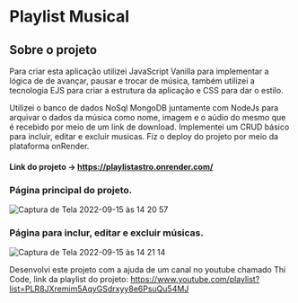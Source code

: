 # Playlist Musical

## Sobre o projeto

Para criar esta aplicação utilizei JavaScript Vanilla para implementar a lógica de de avançar, pausar e trocar de música, também utilizei a tecnologia EJS para criar a estrutura da aplicação e CSS para dar o estilo. 

Utilizei o banco de dados NoSql MongoDB juntamente com NodeJs para arquivar o dados da música como nome, imagem e o aúdio do mesmo que é recebido por meio de um link de download. Implementei um CRUD básico para incluir, editar e excluir musicas. Fiz o deploy do projeto por meio da plataforma onRender.


 #### **Link do projeto ->** https://playlistastro.onrender.com/


### **Página principal do projeto.**

![Captura de Tela 2022-09-15 às 14 20 57](https://user-images.githubusercontent.com/101915085/190472589-07e49027-8e8c-459a-b71c-8b451b9038e6.png)

### **Página para inclur, editar e excluir músicas.**

![Captura de Tela 2022-09-15 às 14 21 14](https://user-images.githubusercontent.com/101915085/190472670-45609dad-6e0e-40b4-8033-8f4c24de32b0.png)



Desenvolvi este projeto com a ajuda de um canal no youtube chamado Thi Code, link da playlist do projeto:  https://www.youtube.com/playlist?list=PLR8JXremim5AqyGSdrxyy8e6PsuQu54MJ
